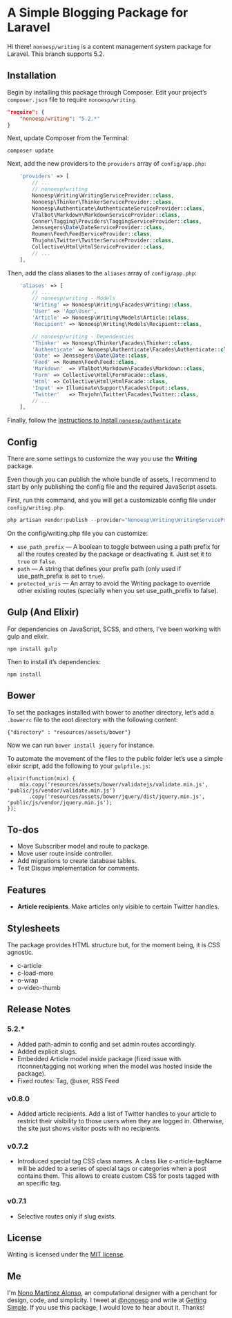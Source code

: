 # A Simple Blogging Package for Laravel

Hi there! `nonoesp/writing` is a content management system package for Laravel. This branch supports 5.2.

## Installation

Begin by installing this package through Composer. Edit your project’s `composer.json` file to require `nonoesp/writing`.

```json
"require": {
	"nonoesp/writing": "5.2.*"
}
```

Next, update Composer from the Terminal:

```
composer update
```

Next, add the new providers to the `providers` array of `config/app.php`:

```php
	'providers' => [
		// ...
        // nonoesp/writing
        Nonoesp\Writing\WritingServiceProvider::class,        
        Nonoesp\Thinker\ThinkerServiceProvider::class,  
        Nonoesp\Authenticate\AuthenticateServiceProvider::class,          
        VTalbot\Markdown\MarkdownServiceProvider::class,
        Conner\Tagging\Providers\TaggingServiceProvider::class,
        Jenssegers\Date\DateServiceProvider::class,
        Roumen\Feed\FeedServiceProvider::class,
        Thujohn\Twitter\TwitterServiceProvider::class,
        Collective\Html\HtmlServiceProvider::class,
		// ...
	],
```

Then, add the class aliases to the `aliases` array of `config/app.php`:

```php
	'aliases' => [
		// ...
        // nonoesp/writing - Models
        'Writing' => Nonoesp\Writing\Facades\Writing::class,
        'User' => 'App\User',
        'Article' => Nonoesp\Writing\Models\Article::class,    
        'Recipient' => Nonoesp\Writing\Models\Recipient::class,

        // nonoesp/writing - Dependencies
        'Thinker' => Nonoesp\Thinker\Facades\Thinker::class,
        'Authenticate' => Nonoesp\Authenticate\Facades\Authenticate::class,
        'Date' => Jenssegers\Date\Date::class,
        'Feed' => Roumen\Feed\Feed::class,
        'Markdown'  => VTalbot\Markdown\Facades\Markdown::class,
        'Form' => Collective\Html\FormFacade::class,
        'Html' => Collective\Html\HtmlFacade::class,   
        'Input' => Illuminate\Support\Facades\Input::class,
        'Twitter'   => Thujohn\Twitter\Facades\Twitter::class,
		// ...
	],
```

Finally, follow the [Instructions to Install `nonoesp/authenticate`](https://github.com/nonoesp/laravel-authenticate/tree/5.2)

## Config

There are some settings to customize the way you use the **Writing** package.

Even though you can publish the whole bundle of assets, I recommend to start by only publishing the config file and the required JavaScript assets.

First, run this command, and you will get a customizable config file under `config/writing.php`.

```php
php artisan vendor:publish --provider="Nonoesp\Writing\WritingServiceProvider" --tag=config
```

On the config/writing.php file you can customize:

* `use_path_prefix` — A boolean to toggle between using a path prefix for all the routes created by the package or deactivating it. Just set it to `true` or `false`.
* `path` — A string that defines your prefix path (only used if use_path_prefix is set to `true`).
* `protected_uris` — An array to avoid the Writing package to override other existing routes (specially when you set use_path_prefix to false).

## Gulp (And Elixir)

For dependencies on JavaScript, SCSS, and others, I’ve been working with gulp and elixir.

```
npm install gulp
```

Then to install it’s dependencies:

```
npm install
```

## Bower

To set the packages installed with bower to another directory, let’s add a `.bowerrc` file to the root directory with the following content:

```
{"directory" : "resources/assets/bower"}
```

Now we can run `bower install jquery` for instance.

To automate the movement of the files to the public folder let’s use a simple elixir script, add the following to your `gulpfile.js`:

```
elixir(function(mix) {
    mix.copy('resources/assets/bower/validatejs/validate.min.js', 'public/js/vendor/validate.min.js')
       .copy('resources/assets/bower/jquery/dist/jquery.min.js', 'public/js/vendor/jquery.min.js');
});
```

## To-dos

* Move Subscriber model and route to package.
* Move user route inside controller.
* Add migrations to create database tables.
* Test Disqus implementation for comments.

## Features

* **Article recipients**. Make articles only visible to certain Twitter handles.

## Stylesheets

The package provides HTML structure but, for the moment being, it is CSS agnostic.

* c-article
* c-load-more
* o-wrap
* o-video-thumb

## Release Notes

### 5.2.*

* Added path-admin to config and set admin routes accordingly.
* Added explicit slugs.
* Embedded Article model inside package (fixed issue with rtconner/tagging not working when the model was hosted inside the package).
* Fixed routes: Tag, @user, RSS Feed


### v0.8.0

* Added article recipients. Add a list of Twitter handles to your article to restrict their visibility to those users when they are logged in. Otherwise, the site just shows visitor posts with no recipients.

### v0.7.2

* Introduced special tag CSS class names. A class like c-article-tagName will be added to a series of special tags or categories when a post contains them. This allows to create custom CSS for posts tagged with an specific tag.

### v0.7.1

* Selective routes only if slug exists.

## License

Writing is licensed under the [MIT license](http://opensource.org/licenses/MIT).

## Me

I'm [Nono Martínez Alonso](http://nono.ma), an computational designer with a penchant for design, code, and simplicity. I tweet at [@nonoesp](http://www.twitter.com/nonoesp) and write at [Getting Simple](http://gettingsimple.com/). If you use this package, I would love to hear about it. Thanks!